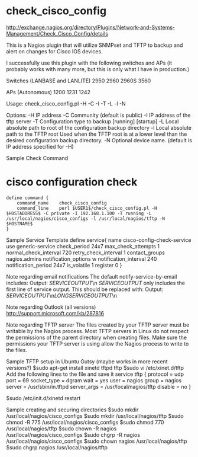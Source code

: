 check_cisco_config
==================
http://exchange.nagios.org/directory/Plugins/Network-and-Systems-Management/Check_Cisco_Config/details

This is a Nagios plugin that will utilize SNMPset and TFTP to backup and alert on changes for Cisco IOS devices.

I successfully use this plugin with the following switches and APs (it probably works with many more, but this is only what I have in production.)

Switches (LANBASE and LANLITE)
2950
2960
2960S
3560

APs (Autonomous)
1200
1231
1242

Usage: check_cisco_config.pl -H <hostip> -C <community> -I <TFTP IP>
-T <ConfigType> -L <config path> -l <tftp path> -N <device name>

Options: -H     IP address
         -C     Community (default is public)
         -I     IP address of the tftp server
         -T     Configuration type to backup [running] [startup]
         -L     Local absolute path to root of the configuration backup
                directory
         -l     Local absolute path to the TFTP root
                Used when the TFTP root is at a lower level than the desired
                configuration backup directory.
         -N     Optional device name. (default is IP address specified for -H)

Sample Check Command
# cisco configuration check
    define command {
        command_name    check_cisco_config
        command_line    perl $USER1$/check_cisco_config.pl -H $HOSTADDRESS$ -C private -I 192.168.1.100 -T running -L /usr/local/nagios/cisco_configs -l /usr/local/nagios/tftp -N $HOSTNAME$
    }

Sample Service Template
  define service{
    name                                cisco-config-check-service
    use                                 generic-service
    check_period                        24x7
    max_check_attempts                  1
    normal_check_interval               720
    retry_check_interval                1
    contact_groups                      nagios.admins
    notification_options                w
    notification_interval               240
    notification_period                 24x7
    is_volatile                         1
    register                            0
  }

Note regarding email notifications
  The default notify-service-by-email includes:
  Output: $SERVICEOUTPUT$\n
  $SERVICEOUTPUT$ only includes the first line of service output.
  This should be replaced with:
  Output: $SERVICEOUTPUT$\n$LONGSERVICEOUTPUT$\n
  
Note regarding Outlook (all versions)
  http://support.microsoft.com/kb/287816

Note regarding TFTP server
  The files created by your TFTP server must be writable by the Nagios process. 
  Most TFTP servers in Linux do not respect the permissions of the parent 
  directory when creating files. Make sure the permissions your TFTP server is 
  using allow the Nagios process to write to the files.
  
Sample TFTP setup in Ubuntu Gutsy (maybe works in more recent versions?)
  $sudo apt-get install xinetd tftpd tftp
  $sudo vi /etc/xinet.d/tftp
  Add the following lines to the file and save it
    service tftp
    {
    protocol        = udp
    port            = 69
    socket_type     = dgram
    wait            = yes
    user            = nagios
    group           = nagios
    server          = /usr/sbin/in.tftpd
    server_args     = /usr/local/nagios/tftp
    disable         = no
    }

  $sudo /etc/init.d/xinetd restart

Sample creating and securing directories
  $sudo mkdir /usr/local/nagios/cisco_configs
  $sudo mkdir /usr/local/nagios/tftp
  $sudo chmod -R 775 /usr/local/nagios/cisco_configs
  $sudo chmod 770 /usr/local/nagios/tftp
  $sudo chown -R nagios /usr/local/nagios/cisco_configs
  $sudo chgrp -R nagios /usr/local/nagios/cisco_configs
  $sudo chown nagios /usr/local/nagios/tftp
  $sudo chgrp nagios /usr/local/nagios/tftp